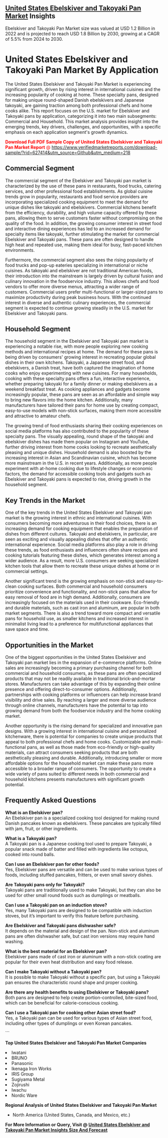 <h2><a href="https://www.verifiedmarketreports.com/download-sample/?rid=627414&amp;utm_source=Github&amp;utm_medium=218" target="_blank">United States Ebelskiver and Takoyaki Pan Market</a> Insights</h2><p>Ebelskiver and Takoyaki Pan Market size was valued at USD 1.2 Billion in 2022 and is projected to reach USD 1.8 Billion by 2030, growing at a CAGR of 5.5% from 2024 to 2030.</p><p> <h1>United States Ebelskiver and Takoyaki Pan Market By Application</h1> <p>The United States Ebelskiver and Takoyaki Pan Market is experiencing significant growth, driven by rising interest in international cuisines and the increasing popularity of cooking at home. These specialty pans, designed for making unique round-shaped Danish ebelskivers and Japanese takoyaki, are gaining traction among both professional chefs and home cooks alike. This report focuses on the U.S. market for Ebelskiver and Takoyaki pans by application, categorizing it into two main subsegments: Commercial and Household. This market analysis provides insight into the emerging trends, key drivers, challenges, and opportunities, with a specific emphasis on each application segment's growth dynamics. <p><span class=""><span style="color: #ff0000;"><strong>Download Full PDF Sample Copy of United States Ebelskiver and Takoyaki Pan Market Report</strong> @ </span><a href="https://www.verifiedmarketreports.com/download-sample/?rid=627414&amp;utm_source=Github&amp;utm_medium=218" target="_blank">https://www.verifiedmarketreports.com/download-sample/?rid=627414&amp;utm_source=Github&amp;utm_medium=218</a></span></p> <h2>Commercial Segment</h2> <p>The commercial segment of the Ebelskiver and Takoyaki pan market is characterized by the use of these pans in restaurants, food trucks, catering services, and other professional food establishments. As global cuisine trends grow in popularity, restaurants and food service providers are incorporating specialized cooking equipment to meet the demand for unique dishes like takoyaki and ebelskivers. Commercial kitchens benefit from the efficiency, durability, and high volume capacity offered by these pans, allowing them to serve customers faster without compromising on the quality of the food. In addition, the growing consumer interest in street food and interactive dining experiences has led to an increased demand for specialty items like takoyaki, further stimulating the market for commercial Ebelskiver and Takoyaki pans. These pans are often designed to handle high heat and repeated use, making them ideal for busy, fast-paced kitchen environments.</p> <p>Furthermore, the commercial segment also sees the rising popularity of food trucks and pop-up eateries specializing in international or niche cuisines. As takoyaki and ebelskiver are not traditional American foods, their introduction into the mainstream is largely driven by cultural fusion and culinary innovation in the foodservice industry. This allows chefs and food vendors to offer more diverse menus, attracting a wider range of customers. Commercial users prefer multi-functional or larger-sized pans to maximize productivity during peak business hours. With the continued interest in diverse and authentic culinary experiences, the commercial segment is expected to continue growing steadily in the U.S. market for Ebelskiver and Takoyaki pans.</p> <h2>Household Segment</h2> <p>The household segment in the Ebelskiver and Takoyaki pan market is experiencing a notable rise, with more people exploring new cooking methods and international recipes at home. The demand for these pans is being driven by consumers' growing interest in recreating popular global dishes in their own kitchens. Takoyaki, a Japanese street food, and ebelskivers, a Danish treat, have both captured the imagination of home cooks who enjoy experimenting with new cuisines. For many households, cooking with these specialty pans offers a fun, interactive experience, whether preparing takoyaki for a family dinner or making ebelskivers as a weekend breakfast treat. As cooking appliances and gadgets become increasingly popular, these pans are seen as an affordable and simple way to bring new flavors into the home kitchen. Additionally, many manufacturers have tailored their pans for home use by creating compact, easy-to-use models with non-stick surfaces, making them more accessible and attractive to amateur chefs.</p> <p>The growing trend of food enthusiasts sharing their cooking experiences on social media platforms has also contributed to the popularity of these specialty pans. The visually appealing, round shape of the takoyaki and ebelskiver dishes has made them popular on Instagram and YouTube, further driving interest from home cooks looking to recreate aesthetically pleasing and unique dishes. Household demand is also boosted by the increasing interest in Asian and Scandinavian cuisine, which has become more mainstream in the U.S. in recent years. Additionally, as more people experiment with at-home cooking due to lifestyle changes or economic factors, the demand for accessible cooking tools and gadgets such as Ebelskiver and Takoyaki pans is expected to rise, driving growth in the household segment.</p> <h2>Key Trends in the Market</h2> <p>One of the key trends in the United States Ebelskiver and Takoyaki pan market is the growing interest in ethnic and international cuisines. With consumers becoming more adventurous in their food choices, there is an increasing demand for cooking equipment that enables the preparation of dishes from different cultures. Takoyaki and ebelskivers, in particular, are seen as exciting and visually appealing dishes that offer an authentic international experience. Social media platforms also play a role in driving these trends, as food enthusiasts and influencers often share recipes and cooking tutorials featuring these dishes, which generates interest among a wider audience. As a result, more U.S. consumers are seeking specialized kitchen tools that allow them to recreate these unique dishes at home or in commercial settings.</p> <p>Another significant trend is the growing emphasis on non-stick and easy-to-clean cooking surfaces. Both commercial and household consumers prioritize convenience and functionality, and non-stick pans that allow for easy removal of food are in high demand. Additionally, consumers are increasingly focused on the materials used in their cookware. Eco-friendly and durable materials, such as cast iron and aluminum, are popular in both market segments. There is also a trend toward more compact and versatile pans for household use, as smaller kitchens and increased interest in minimalist living lead to a preference for multifunctional appliances that save space and time.</p> <h2>Opportunities in the Market</h2> <p>One of the biggest opportunities in the United States Ebelskiver and Takoyaki pan market lies in the expansion of e-commerce platforms. Online sales are increasingly becoming a primary purchasing channel for both commercial and household consumers, as these pans are often specialized products that may not be readily available in traditional brick-and-mortar stores. Manufacturers can take advantage of this by expanding their online presence and offering direct-to-consumer options. Additionally, partnerships with cooking platforms or influencers can help increase brand visibility and drive sales. By reaching a larger and more diverse audience through online channels, manufacturers have the potential to tap into growing demand from both the foodservice industry and the home cooking market.</p> <p>Another opportunity is the rising demand for specialized and innovative pan designs. With a growing interest in international cuisine and personalized kitchenware, there is potential for companies to create unique products that appeal to both professional chefs and home cooks. Customizable and multi-functional pans, as well as those made from eco-friendly or high-quality materials, can attract consumers seeking products that are both aesthetically pleasing and durable. Additionally, introducing smaller or more affordable options for the household market can make these pans more accessible to a broader range of consumers. The opportunity to create a wide variety of pans suited to different needs in both commercial and household kitchens presents manufacturers with significant growth potential.</p> <h2>Frequently Asked Questions</h2> <p><strong>What is an Ebelskiver pan?</strong><br>An Ebelskiver pan is a specialized cooking tool designed for making round Danish pancakes known as ebelskivers. These pancakes are typically filled with jam, fruit, or other ingredients.</p> <p><strong>What is a Takoyaki pan?</strong><br>A Takoyaki pan is a Japanese cooking tool used to prepare Takoyaki, a popular snack made of batter and filled with ingredients like octopus, cooked into round balls.</p> <p><strong>Can I use an Ebelskiver pan for other foods?</strong><br>Yes, Ebelskiver pans are versatile and can be used to make various types of foods, including stuffed pancakes, fritters, or even small savory dishes.</p> <p><strong>Are Takoyaki pans only for Takoyaki?</strong><br>Takoyaki pans are traditionally used to make Takoyaki, but they can also be used for other small round foods such as dumplings or meatballs.</p> <p><strong>Can I use a Takoyaki pan on an induction stove?</strong><br>Yes, many Takoyaki pans are designed to be compatible with induction stoves, but it’s important to verify this feature before purchasing.</p> <p><strong>Are Ebelskiver and Takoyaki pans dishwasher safe?</strong><br>It depends on the material and design of the pan. Non-stick and aluminum pans are often dishwasher safe, but cast iron versions may require hand washing.</p> <p><strong>What is the best material for an Ebelskiver pan?</strong><br>Ebelskiver pans made of cast iron or aluminum with a non-stick coating are popular for their even heat distribution and easy food release.</p> <p><strong>Can I make Takoyaki without a Takoyaki pan?</strong><br>It is possible to make Takoyaki without a specific pan, but using a Takoyaki pan ensures the characteristic round shape and proper cooking.</p> <p><strong>Are there any health benefits to using Ebelskiver or Takoyaki pans?</strong><br>Both pans are designed to help create portion-controlled, bite-sized food, which can be beneficial for calorie-conscious cooking.</p> <p><strong>Can I use a Takoyaki pan for cooking other Asian street food?</strong><br>Yes, a Takoyaki pan can be used for various types of Asian street food, including other types of dumplings or even Korean pancakes.</p> ```</p><p><strong>Top United States Ebelskiver and Takoyaki Pan Market Companies</strong></p><div data-test-id=""><p><li>Iwatani</li><li> BRUNO</li><li> Panasonic</li><li> Ikenaga Iron Works</li><li> IRIS Group</li><li> Sugiyama Metal</li><li> Zojirushi</li><li> Iwachu</li><li> Nordic Ware</li></p><div><strong>Regional Analysis of&nbsp;United States Ebelskiver and Takoyaki Pan Market</strong></div><ul><li dir="ltr"><p dir="ltr">North America&nbsp;(United States, Canada, and Mexico, etc.)</p></li></ul><p><strong>For More Information or Query, Visit @&nbsp;</strong><strong><a href="https://www.verifiedmarketreports.com/product/ebelskiver-and-takoyaki-pan-market/?utm_source=Github&amp;utm_medium=218" target="_blank">United States Ebelskiver and Takoyaki Pan Market Insights Size And Forecast</a></strong></p></div>
